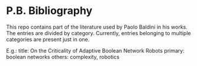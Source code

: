 # P.B. Bibliography

This repo contains part of the literature used by Paolo Baldini in his works.
The entries are divided by category.
Currently, entries belonging to multiple categories are present just in one.

E.g.:
    title:      On the Criticality of Adaptive Boolean Network Robots
    primary:    boolean networks
    others:     complexity, robotics
